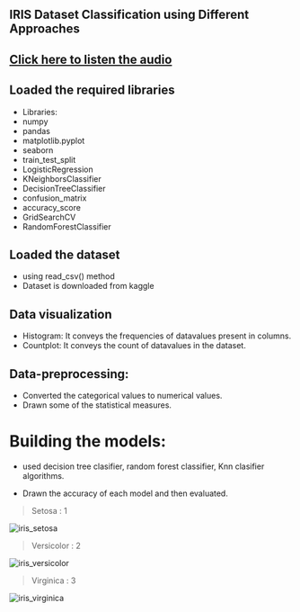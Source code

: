 ## IRIS Dataset Classification using Different Approaches
## [Click here to listen the audio](https://drive.google.com/file/d/13k9JJ0lWdjqEPu90S4RoxpqvUtmjrB4I/view?usp=sharing)

## Loaded the required libraries
- Libraries:
- numpy 
- pandas
- matplotlib.pyplot  
- seaborn 
- train_test_split
- LogisticRegression
- KNeighborsClassifier
- DecisionTreeClassifier
- confusion_matrix
- accuracy_score
- GridSearchCV
- RandomForestClassifier

## Loaded the dataset
- using read_csv() method 
- Dataset is downloaded from kaggle

## Data visualization
- Histogram: It conveys the frequencies of datavalues present in columns.
- Countplot: It conveys the count of datavalues in the dataset.

## Data-preprocessing:
- Converted the categorical values to numerical values.
- Drawn some of the statistical measures.

# Building the models:
- used decision tree clasifier, random forest classifier, Knn clasifier algorithms.

- Drawn the accuracy of each model and then evaluated.

> Setosa : 1

![iris_setosa](https://upload.wikimedia.org/wikipedia/commons/5/56/Kosaciec_szczecinkowaty_Iris_setosa.jpg)

> Versicolor : 2

![iris_versicolor](https://upload.wikimedia.org/wikipedia/commons/2/27/Blue_Flag%2C_Ottawa.jpg)

> Virginica : 3

![iris_virginica](https://upload.wikimedia.org/wikipedia/commons/thumb/f/f8/Iris_virginica_2.jpg/1200px-Iris_virginica_2.jpg)
    </ul>
